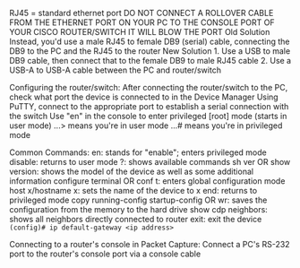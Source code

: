 RJ45 = standard ethernet port
	DO NOT CONNECT A ROLLOVER CABLE FROM THE ETHERNET PORT ON YOUR PC TO THE CONSOLE PORT OF YOUR CISCO ROUTER/SWITCH
		IT WILL BLOW THE PORT
	Old Solution
		Instead, you'd use a male RJ45 to female DB9 (serial) cable, connecting the DB9 to the PC and the RJ45 to the router
	New Solution
		1. Use a USB to male DB9 cable, then connect that to the female DB9 to male RJ45 cable
		2. Use a USB-A to USB-A cable between the PC and router/switch

Configuring the router/switch:
	After connecting the router/switch to the PC, check what port the device is connected to in the Device Manager
	Using PuTTY, connect to the appropriate port to establish a serial connection with the switch
		Use "en" in the console to enter privileged \[root] mode (starts in user mode)
			...> means you're in user mode
			...# means you're in privileged mode

Common Commands:
	en: stands for "enable"; enters privileged mode
		disable: returns to user mode
	?: shows available commands
	sh ver OR show version: shows the model of the device as well as some additional information
	configure terminal OR conf t: enters global configuration mode
		host x/hostname x: sets the name of the device to x
		end: returns to privileged mode
	copy running-config startup-config OR wr: saves the configuration from the memory to the hard drive
	show cdp neighbors: shows all neighbors directly connected to router
	exit: exit the device
	`(config)# ip default-gateway <ip address>`

Connecting to a router's console in Packet Capture:
	Connect a PC's RS-232 port to the router's console port via a console cable
